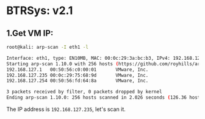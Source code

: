 #  BTRSys: v2.1

## 1.Get VM IP:

```bash
root@kali: arp-scan -I eth1 -l

Interface: eth1, type: EN10MB, MAC: 00:0c:29:3a:bc:b3, IPv4: 192.168.127.128
Starting arp-scan 1.10.0 with 256 hosts (https://github.com/royhills/arp-scan)
192.168.127.1   00:50:56:c0:00:01       VMware, Inc.
192.168.127.235 00:0c:29:75:68:9d       VMware, Inc.
192.168.127.254 00:50:56:fd:64:8a       VMware, Inc.

3 packets received by filter, 0 packets dropped by kernel
Ending arp-scan 1.10.0: 256 hosts scanned in 2.026 seconds (126.36 hosts/sec). 3 responded
```

The IP address is `192.168.127.235`, let's scan it.
